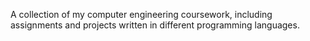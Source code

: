 A collection of my computer engineering coursework, including assignments and projects written in different programming languages.
